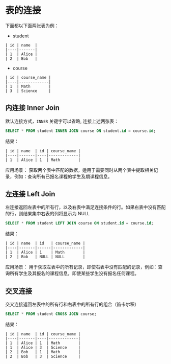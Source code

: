 # 表的连接

下面都以下面两张表为例：
- student
```
| id | name  |
|----|-------|
| 1  | Alice |
| 2  | Bob   |
```
- course
```
| id | course_name |
|----|-------------|
| 1  | Math        |
| 3  | Science     |
```

## 内连接 Inner Join

默认连接方式，`INNER` 关键字可以省略, 连接上述两张表：
```sql
SELECT * FROM student INNER JOIN course ON student.id = course.id;
```
结果：
```
| id | name  | id | course_name |
|----|-------|----|-------------|
| 1  | Alice | 1  | Math        |
```

应用场景：
获取两个表中匹配的数据，适用于需要同时从两个表中提取相关记录，例如：查询所有已报名课程的学生及期课程信息。

## 左连接 Left Join
左连接返回左表中的所有行，以及右表中满足连接条件的行。如果右表中没有匹配的行，则结果集中右表的列将显示为 NULL
```sql
SELECT * FROM student LEFT JOIN course ON student.id = course.id;
```
结果：
```
| id | name  | id   | course_name |
|----|-------|------|-------------|
| 1  | Alice | 1    | Math        |
| 2  | Bob   | NULL | NULL        |
```

应用场景：
用于获取左表中的所有记录，即使右表中没有匹配的记录，例如：查询所有学生及其报名的课程信息，即使某些学生没有报名任何课程。

## 交叉连接
交叉连接返回左表中的所有行和右表中的所有行的组合（笛卡尔积）
```sql
SELECT * FROM student CROSS JOIN course;
```

结果：
```
| id | name  | id | course_name |
|----|-------|----|-------------|
| 1  | Alice | 1  | Math        |
| 1  | Alice | 3  | Science     |
| 2  | Bob   | 1  | Math        |
| 2  | Bob   | 3  | Science     |
```
